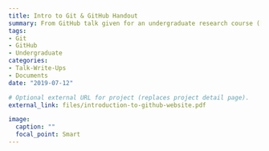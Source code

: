 ```yaml
---
title: Intro to Git & GitHub Handout
summary: From GitHub talk given for an undergraduate research course ([Read About Talk](https://beliciarodriguez.com/post/intro-to-github-talk/))
tags:
- Git
- GitHub
- Undergraduate
categories:
- Talk-Write-Ups
- Documents
date: "2019-07-12"

# Optional external URL for project (replaces project detail page).
external_link: files/introduction-to-github-website.pdf

image:
  caption: ""
  focal_point: Smart
---
```

